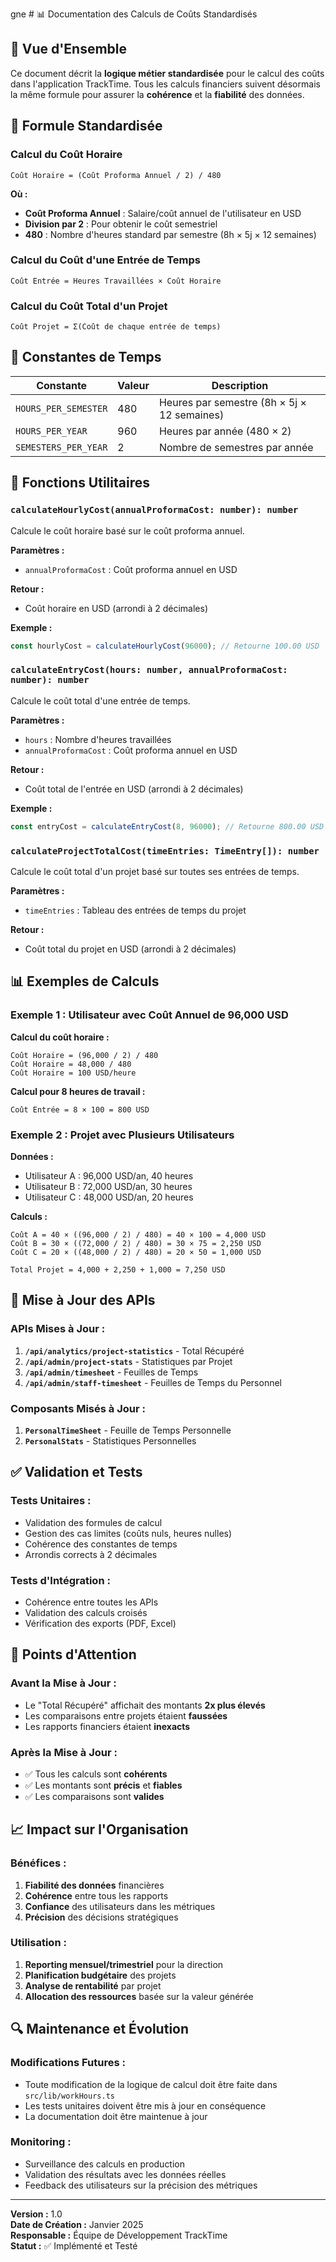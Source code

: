 gne # 📊 Documentation des Calculs de Coûts Standardisés

## 🎯 **Vue d'Ensemble**

Ce document décrit la **logique métier standardisée** pour le calcul des coûts dans l'application TrackTime. Tous les calculs financiers suivent désormais la même formule pour assurer la **cohérence** et la **fiabilité** des données.

## 🧮 **Formule Standardisée**

### **Calcul du Coût Horaire**
```
Coût Horaire = (Coût Proforma Annuel / 2) / 480
```

**Où :**
- **Coût Proforma Annuel** : Salaire/coût annuel de l'utilisateur en USD
- **Division par 2** : Pour obtenir le coût semestriel
- **480** : Nombre d'heures standard par semestre (8h × 5j × 12 semaines)

### **Calcul du Coût d'une Entrée de Temps**
```
Coût Entrée = Heures Travaillées × Coût Horaire
```

### **Calcul du Coût Total d'un Projet**
```
Coût Projet = Σ(Coût de chaque entrée de temps)
```

## 📅 **Constantes de Temps**

| Constante | Valeur | Description |
|-----------|---------|-------------|
| `HOURS_PER_SEMESTER` | 480 | Heures par semestre (8h × 5j × 12 semaines) |
| `HOURS_PER_YEAR` | 960 | Heures par année (480 × 2) |
| `SEMESTERS_PER_YEAR` | 2 | Nombre de semestres par année |

## 🔧 **Fonctions Utilitaires**

### **`calculateHourlyCost(annualProformaCost: number): number`**
Calcule le coût horaire basé sur le coût proforma annuel.

**Paramètres :**
- `annualProformaCost` : Coût proforma annuel en USD

**Retour :**
- Coût horaire en USD (arrondi à 2 décimales)

**Exemple :**
```typescript
const hourlyCost = calculateHourlyCost(96000); // Retourne 100.00 USD
```

### **`calculateEntryCost(hours: number, annualProformaCost: number): number`**
Calcule le coût total d'une entrée de temps.

**Paramètres :**
- `hours` : Nombre d'heures travaillées
- `annualProformaCost` : Coût proforma annuel en USD

**Retour :**
- Coût total de l'entrée en USD (arrondi à 2 décimales)

**Exemple :**
```typescript
const entryCost = calculateEntryCost(8, 96000); // Retourne 800.00 USD
```

### **`calculateProjectTotalCost(timeEntries: TimeEntry[]): number`**
Calcule le coût total d'un projet basé sur toutes ses entrées de temps.

**Paramètres :**
- `timeEntries` : Tableau des entrées de temps du projet

**Retour :**
- Coût total du projet en USD (arrondi à 2 décimales)

## 📊 **Exemples de Calculs**

### **Exemple 1 : Utilisateur avec Coût Annuel de 96,000 USD**

**Calcul du coût horaire :**
```
Coût Horaire = (96,000 / 2) / 480
Coût Horaire = 48,000 / 480
Coût Horaire = 100 USD/heure
```

**Calcul pour 8 heures de travail :**
```
Coût Entrée = 8 × 100 = 800 USD
```

### **Exemple 2 : Projet avec Plusieurs Utilisateurs**

**Données :**
- Utilisateur A : 96,000 USD/an, 40 heures
- Utilisateur B : 72,000 USD/an, 30 heures
- Utilisateur C : 48,000 USD/an, 20 heures

**Calculs :**
```
Coût A = 40 × ((96,000 / 2) / 480) = 40 × 100 = 4,000 USD
Coût B = 30 × ((72,000 / 2) / 480) = 30 × 75 = 2,250 USD
Coût C = 20 × ((48,000 / 2) / 480) = 20 × 50 = 1,000 USD

Total Projet = 4,000 + 2,250 + 1,000 = 7,250 USD
```

## 🔄 **Mise à Jour des APIs**

### **APIs Mises à Jour :**
1. **`/api/analytics/project-statistics`** - Total Récupéré
2. **`/api/admin/project-stats`** - Statistiques par Projet
3. **`/api/admin/timesheet`** - Feuilles de Temps
4. **`/api/admin/staff-timesheet`** - Feuilles de Temps du Personnel

### **Composants Misés à Jour :**
1. **`PersonalTimeSheet`** - Feuille de Temps Personnelle
2. **`PersonalStats`** - Statistiques Personnelles

## ✅ **Validation et Tests**

### **Tests Unitaires :**
- Validation des formules de calcul
- Gestion des cas limites (coûts nuls, heures nulles)
- Cohérence des constantes de temps
- Arrondis corrects à 2 décimales

### **Tests d'Intégration :**
- Cohérence entre toutes les APIs
- Validation des calculs croisés
- Vérification des exports (PDF, Excel)

## 🚨 **Points d'Attention**

### **Avant la Mise à Jour :**
- Le "Total Récupéré" affichait des montants **2x plus élevés**
- Les comparaisons entre projets étaient **faussées**
- Les rapports financiers étaient **inexacts**

### **Après la Mise à Jour :**
- ✅ Tous les calculs sont **cohérents**
- ✅ Les montants sont **précis** et **fiables**
- ✅ Les comparaisons sont **valides**

## 📈 **Impact sur l'Organisation**

### **Bénéfices :**
1. **Fiabilité des données** financières
2. **Cohérence** entre tous les rapports
3. **Confiance** des utilisateurs dans les métriques
4. **Précision** des décisions stratégiques

### **Utilisation :**
1. **Reporting mensuel/trimestriel** pour la direction
2. **Planification budgétaire** des projets
3. **Analyse de rentabilité** par projet
4. **Allocation des ressources** basée sur la valeur générée

## 🔍 **Maintenance et Évolution**

### **Modifications Futures :**
- Toute modification de la logique de calcul doit être faite dans `src/lib/workHours.ts`
- Les tests unitaires doivent être mis à jour en conséquence
- La documentation doit être maintenue à jour

### **Monitoring :**
- Surveillance des calculs en production
- Validation des résultats avec les données réelles
- Feedback des utilisateurs sur la précision des métriques

---

**Version :** 1.0  
**Date de Création :** Janvier 2025  
**Responsable :** Équipe de Développement TrackTime  
**Statut :** ✅ Implémenté et Testé
